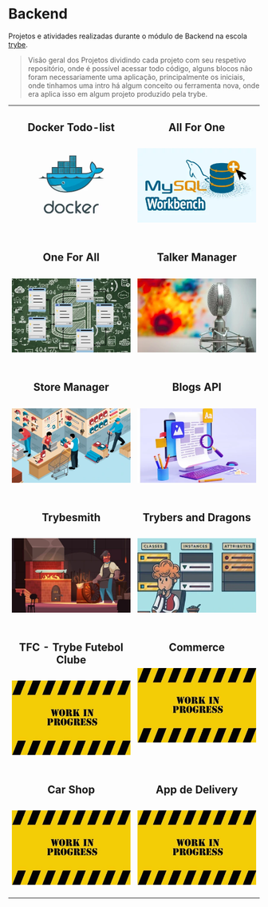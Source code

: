 # Backend

Projetos e atividades realizadas durante o módulo de Backend na escola [trybe](https://www.betrybe.com/).
>Visão geral dos Projetos dividindo cada projeto com seu respetivo repositório, onde é possível acessar todo código, alguns blocos não foram necessariamente uma aplicação, principalmente os iniciais, onde tinhamos uma intro há algum conceito ou ferramenta nova, onde era aplica isso em algum projeto produzido pela trybe.

<table>
  <tr valign="top">
    <td width="50%" align="center">
      <h2>
        Docker Todo-list
      <h2>
      <a href="https://github.com/davidrogger/trybe-docker-todo-list">
      <img src="./imgs/01_docker_todo_list.webp">
      </a>
    </td>
    <td width="50%" align="center">
      <h2>
        All For One
      <h2>
      <a href="https://github.com/davidrogger/trybe-mysql-all-for-one">
      <img src="./imgs/02_mysql_all_for_one.webp">
      </a>
    </td>
  </tr>

  <tr valign="top">
    <td width="50%" align="center">
      <h2>
        One For All
      <h2>
      <a href="https://github.com/davidrogger/trybe-mysql-one-for-all">
      <img src="./imgs/03_mysql_one_for_all.webp">
      </a>
    </td>
    <td width="50%" align="center">
      <h2>
        Talker Manager
      <h2>
      <a href="https://github.com/davidrogger/trybe-project-talker-manager">
      <img src="./imgs/04_project_talker_manager.webp">
      </a>
    </td>
  </tr>

  <tr valign="top">
    <td width="50%" align="center">
      <h2>
        Store Manager
      <h2>
      <a href="https://github.com/davidrogger/trybe-project-store-manager">
      <img src="./imgs/05_project_store_manager.webp">
      </a>
    </td>
    <td width="50%" align="center">
      <h2>
        Blogs API
      <h2>
      <a href="https://github.com/davidrogger/trybe-project-blogs-api">
      <img src="./imgs/06_project_blogs_api.webp">
      </a>
    </td>
  </tr>

  <tr valign="top">
    <td width="50%" align="center">
      <h2>
        Trybesmith
      <h2>
      <a href="https://github.com/davidrogger/trybe-project-trybesmith">
      <img src="./imgs/07_project_trybesmith.webp">
      </a>
    </td>
    <td width="50%" align="center">
      <h2>
        Trybers and Dragons
      <h2>
      <a href="https://github.com/davidrogger/trybe-project-trybers-and-dragons">
      <img src="./imgs/08_project_trybe_and_dragons.webp">
      </a>
    </td>
  </tr>

  <tr valign="top">
    <td width="50%" align="center">
      <h2>
        TFC - Trybe Futebol Clube
      <h2>
      <a href="https://github.com/davidrogger/trybe-project-futebol-club">
      <img src="./imgs/placeholder_400x250.webp">
      </a>
    </td>
        <td width="50%" align="center">
      <h2>
        Commerce
      <h2>
      <a href="https://github.com/davidrogger/trybe-project-commerce">
      <img src="./imgs/placeholder_400x250.webp">
      </a>
    </td>
  </tr>

  <tr valign="top">
    <td width="50%" align="center">
      <h2>
        Car Shop
      <h2>
      <a href="https://github.com/davidrogger/trybe-project-car-shop">
      <img src="./imgs/placeholder_400x250.webp">
      </a>
    </td>
        <td width="50%" align="center">
      <h2>
        App de Delivery
      <h2>
      <a href="https://github.com/davidrogger/trybe-project-app-delivery">
      <img src="./imgs/placeholder_400x250.webp">
      </a>
    </td>
  </tr>
</table>
